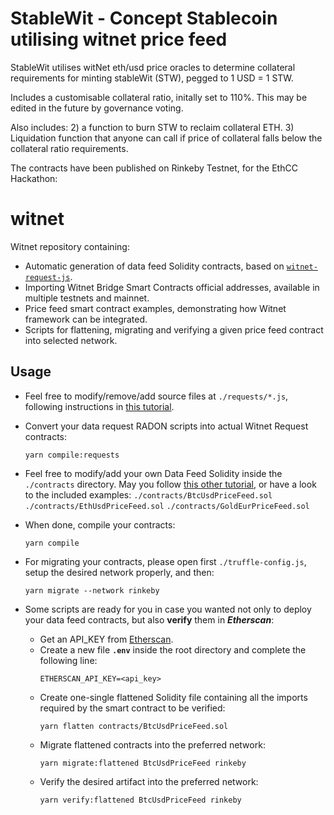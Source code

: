 # StableWit - Concept Stablecoin utilising witnet price feed

StableWit utilises witNet eth/usd price oracles to determine collateral requirements for minting stableWit (STW), pegged to 1 USD = 1 STW.

Includes a customisable collateral ratio, initally set to 110%. This may be edited in the future by governance voting.

Also includes:
2) a function to burn STW to reclaim collateral ETH.
3) Liquidation function that anyone can call if price of collateral falls below the collateral ratio requirements.

The contracts have been published on Rinkeby Testnet, for the EthCC Hackathon:










# witnet

Witnet repository containing:
- Automatic generation of data feed Solidity contracts, based on [`witnet-request-js`](https://github.com/witnet/witnet-requests-js).
- Importing Witnet Bridge Smart Contracts official addresses, available in multiple testnets and mainnet.
- Price feed smart contract examples, demonstrating how Witnet framework can be integrated.
- Scripts for flattening, migrating and verifying a given price feed contract into selected network.

## Usage

- Feel free to modify/remove/add source files at `./requests/*.js`, following instructions in [this tutorial](https://docs.witnet.io/tutorials/bitcoin-price-feed/sources/).

- Convert your data request RADON scripts into actual Witnet Request contracts:
  ```console
  yarn compile:requests
  ```

- Feel free to modify/add your own Data Feed Solidity inside the `./contracts` directory. May you follow [this other tutorial](https://docs.witnet.io/tutorials/bitcoin-price-feed/contract/), or have a look to the included examples:
  `./contracts/BtcUsdPriceFeed.sol`
  `./contracts/EthUsdPriceFeed.sol`
  `./contracts/GoldEurPriceFeed.sol`
- When done, compile your contracts:
  ```console
  yarn compile
  ```
- For migrating your contracts, please open first `./truffle-config.js`, setup the desired network properly, and then:
   ```console
   yarn migrate --network rinkeby
   ```
- Some scripts are ready for you in case you wanted not only to deploy your data feed contracts, but also **verify** them in ***Etherscan***:
  - Get an API_KEY from [Etherscan](https://etherscan.io/apis).
  - Create a new file **`.env`** inside the root directory and complete the following line:
    ```console
    ETHERSCAN_API_KEY=<api_key>
    ```
  - Create one-single flattened Solidity file containing all the imports required by the smart contract to be verified:
    ```console
    yarn flatten contracts/BtcUsdPriceFeed.sol
    ```
  - Migrate flattened contracts into the preferred network:
    ```console
    yarn migrate:flattened BtcUsdPriceFeed rinkeby
    ```
  - Verify the desired artifact into the preferred network:
    ```console
    yarn verify:flattened BtcUsdPriceFeed rinkeby
    ```
